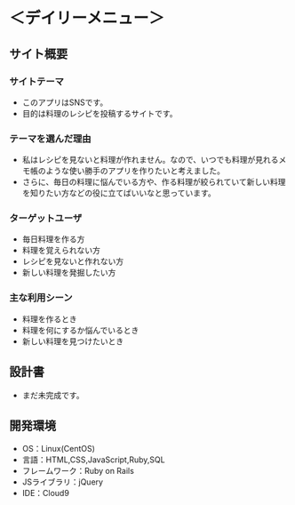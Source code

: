 # ＜デイリーメニュー＞

## サイト概要

### サイトテーマ
- このアプリはSNSです。
- 目的は料理のレシピを投稿するサイトです。

### テーマを選んだ理由
- 私はレシピを見ないと料理が作れません。なので、いつでも料理が見れるメモ帳のような使い勝手のアプリを作りたいと考えました。
- さらに、毎日の料理に悩んでいる方や、作る料理が絞られていて新しい料理を知りたい方などの役に立てばいいなと思っています。

### ターゲットユーザ
- 毎日料理を作る方
- 料理を覚えられない方
- レシピを見ないと作れない方
- 新しい料理を発掘したい方

### 主な利用シーン
- 料理を作るとき
- 料理を何にするか悩んでいるとき
- 新しい料理を見つけたいとき

## 設計書
- まだ未完成です。

## 開発環境
- OS：Linux(CentOS)
- 言語：HTML,CSS,JavaScript,Ruby,SQL
- フレームワーク：Ruby on Rails
- JSライブラリ：jQuery
- IDE：Cloud9